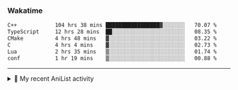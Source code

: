 ### Wakatime
<!--START_SECTION:waka-->

```txt
C++            104 hrs 38 mins █████████████████▓░░░░░░░   70.07 %
TypeScript     12 hrs 28 mins  ██░░░░░░░░░░░░░░░░░░░░░░░   08.35 %
CMake          4 hrs 48 mins   ▓░░░░░░░░░░░░░░░░░░░░░░░░   03.22 %
C              4 hrs 4 mins    ▓░░░░░░░░░░░░░░░░░░░░░░░░   02.73 %
Lua            2 hrs 35 mins   ▒░░░░░░░░░░░░░░░░░░░░░░░░   01.74 %
conf           1 hr 19 mins    ▒░░░░░░░░░░░░░░░░░░░░░░░░   00.88 %
```

<!--END_SECTION:waka-->

<!--
<h4>Leetcode</h4>

![Leetcode](https://leetcard.jacoblin.cool/f01zy?ext=heatmap)
-->

---

<details>
  <summary>🌸 My recent AniList activity</summary>

  <!-- ANILIST_ACTIVITY:start -->

-   📺 Completed [Mushoku Tensei: Jobless Reincarnation](https://anilist.co/anime/108465) (15:57 25 June 2025)
-   📺 Watched episode 2 - 10 of [Vinland Saga Season 2](https://anilist.co/anime/136430) (15:45 24 June 2025)
-   📺 Completed [Vinland Saga](https://anilist.co/anime/101348) (15:12 23 June 2025)
-   📺 Watched episode 8 - 18 of [Vinland Saga](https://anilist.co/anime/101348) (21:39 22 June 2025)
-   📖 Plans to read [No Game, No Life](https://anilist.co/manga/78397) (10:57 20 June 2025)

  <!-- ANILIST_ACTIVITY:end -->
</details>
